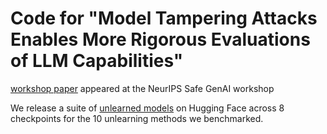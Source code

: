 # Code for "Model Tampering Attacks Enables More Rigorous Evaluations of LLM Capabilities"

[workshop paper](https://openreview.net/pdf?id=XmvgWEjkhG) appeared at the NeurIPS Safe GenAI workshop

We release a suite of [unlearned models](https://huggingface.co/collections/LLM-GAT/) on Hugging Face across 8 checkpoints for the 10 unlearning methods we benchmarked.

